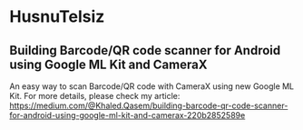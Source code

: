 # HusnuTelsiz
## Building Barcode/QR code scanner for Android using Google ML Kit and CameraX

An easy way to scan Barcode/QR code with CameraX using new Google ML Kit. For more details, please check my article: https://medium.com/@Khaled.Qasem/building-barcode-qr-code-scanner-for-android-using-google-ml-kit-and-camerax-220b2852589e
